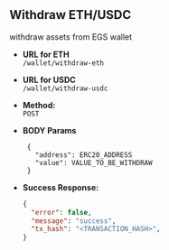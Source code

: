 <br />
<br />

## **Withdraw ETH/USDC**

withdraw assets from EGS wallet

- **URL for ETH** <br />
  `/wallet/withdraw-eth`
- **URL for USDC** <br />
  `/wallet/withdraw-usdc`

- **Method:** <br />
  `POST`

- **BODY Params** <br />
  ```text
   {
     "address": ERC20_ADDRESS
     "value": VALUE_TO_BE_WITHDRAW
   }
  ```
- **Success Response:**
  ```json
  {
    "error": false,
    "message": "success",
    "tx_hash": "<TRANSACTION_HASH>",
  }
  ```
  